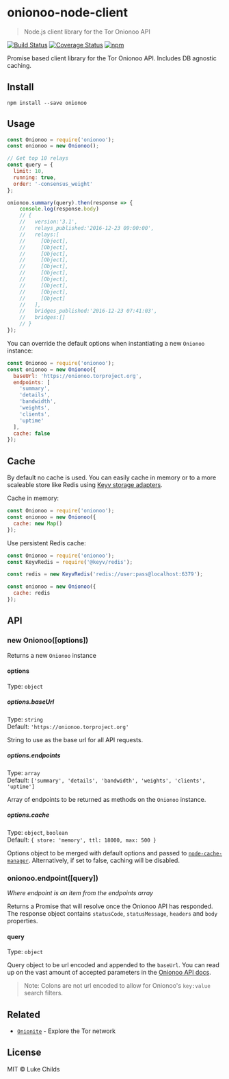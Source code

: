 # onionoo-node-client

> Node.js client library for the Tor Onionoo API

[![Build Status](https://travis-ci.org/lukechilds/onionoo-node-client.svg?branch=master)](https://travis-ci.org/lukechilds/onionoo-node-client)
[![Coverage Status](https://coveralls.io/repos/github/lukechilds/onionoo-node-client/badge.svg?branch=master)](https://coveralls.io/github/lukechilds/onionoo-node-client?branch=master)
[![npm](https://img.shields.io/npm/v/onionoo.svg)](https://www.npmjs.com/package/onionoo)

Promise based client library for the Tor Onionoo API. Includes DB agnostic caching.

## Install

```shell
npm install --save onionoo
```

## Usage

```js
const Onionoo = require('onionoo');
const onionoo = new Onionoo();

// Get top 10 relays
const query = {
  limit: 10,
  running: true,
  order: '-consensus_weight'
};

onionoo.summary(query).then(response => {
    console.log(response.body)
    // {
    //   version:'3.1',
    //   relays_published:'2016-12-23 09:00:00',
    //   relays:[
    //     [Object],
    //     [Object],
    //     [Object],
    //     [Object],
    //     [Object],
    //     [Object],
    //     [Object],
    //     [Object],
    //     [Object],
    //     [Object]
    //   ],
    //   bridges_published:'2016-12-23 07:41:03',
    //   bridges:[]
    // }
});
```

You can override the default options when instantiating a new `Onionoo` instance:

```js
const Onionoo = require('onionoo');
const onionoo = new Onionoo({
  baseUrl: 'https://onionoo.torproject.org',
  endpoints: [
    'summary',
    'details',
    'bandwidth',
    'weights',
    'clients',
    'uptime'
  ],
  cache: false
});
```

## Cache

By default no cache is used. You can easily cache in memory or to a more scaleable store like Redis using [Keyv storage adapters](https://github.com/lukechilds/keyv#official-storage-adapters).

Cache in memory:

```js
const Onionoo = require('onionoo');
const onionoo = new Onionoo({
  cache: new Map()
});
```

Use persistent Redis cache:

```js
const Onionoo = require('onionoo');
const KeyvRedis = require('@keyv/redis');

const redis = new KeyvRedis('redis://user:pass@localhost:6379');

const onionoo = new Onionoo({
  cache: redis
});
```

## API

### new Onionoo([options])

Returns a new `Onionoo` instance

#### options

Type: `object`

##### options.baseUrl

Type: `string`<br>
Default: `'https://onionoo.torproject.org'`

String to use as the base url for all API requests.

##### options.endpoints

Type: `array`<br>
Default: `['summary', 'details', 'bandwidth', 'weights', 'clients', 'uptime']`

Array of endpoints to be returned as methods on the `Onionoo` instance.

##### options.cache

Type: `object`, `boolean`<br>
Default: `{ store: 'memory', ttl: 18000, max: 500 }`

Options object to be merged with default options and passed to [`node-cache-manager`](https://github.com/BryanDonovan/node-cache-manager). Alternatively, if set to false, caching will be disabled.

### onionoo.endpoint([query])

*Where endpoint is an item from the endpoints array*

Returns a Promise that will resolve once the Onionoo API has responded. The response object contains `statusCode`, `statusMessage`, `headers` and `body` properties.

#### query

Type: `object`

Query object to be url encoded and appended to the `baseUrl`. You can read up on the vast amount of accepted parameters in the [Onionoo API docs](https://onionoo.torproject.org/protocol.html#methods).

> Note: Colons are not url encoded to allow for Onionoo's `key:value` search filters.

## Related

- [`Onionite`](https://github.com/lukechilds/onionite) - Explore the Tor network

## License

MIT © Luke Childs
